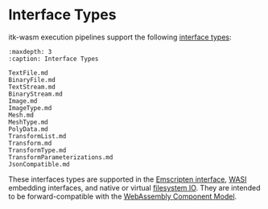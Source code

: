# Interface Types

itk-wasm execution pipelines support the following [interface types](https://github.com/InsightSoftwareConsortium/ITK-Wasm/tree/main/packages/core/typescript/itk-wasm/src/interface-types/interface-types.ts):

```{toctree}
:maxdepth: 3
:caption: Interface Types

TextFile.md
BinaryFile.md
TextStream.md
BinaryStream.md
Image.md
ImageType.md
Mesh.md
MeshType.md
PolyData.md
TransformList.md
Transform.md
TransformType.md
TransformParameterizations.md
JsonCompatible.md
```

These interfaces types are supported in the [Emscripten interface](/api/browser_pipelines), [WASI](https://wasi.dev/) embedding interfaces, and native or virtual [filesystem IO](../../introduction/file_formats/). They are intended to be forward-compatible with the [WebAssembly Component Model](https://github.com/WebAssembly/component-model).
